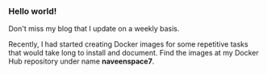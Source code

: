 ### Hello world! 

<!--
**naveenspace7/naveenspace7** is a ✨ _special_ ✨ repository because its `README.md` (this file) appears on your GitHub profile.

Here are some ideas to get you started:

- 🔭 I’m currently working on ...
- 🌱 I’m currently learning ...
- 👯 I’m looking to collaborate on ...
- 🤔 I’m looking for help with ...
- 💬 Ask me about ...
- 📫 How to reach me: ...
- 😄 Pronouns: ...
- ⚡ Fun fact: ...
-->


Don't miss my blog that I update on a weekly basis.

Recently, I had started creating Docker images for some repetitive tasks that would take long to install and document. Find the images at my Docker Hub repository under name **naveenspace7**.
